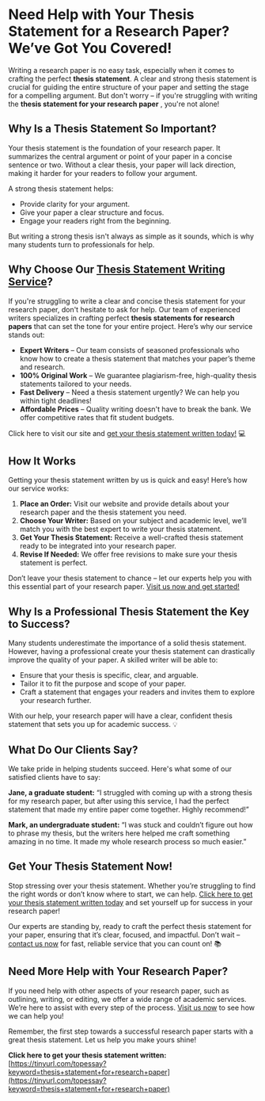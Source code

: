 # Need Help with Your Thesis Statement for a Research Paper? We’ve Got You Covered!

Writing a research paper is no easy task, especially when it comes to crafting the perfect **thesis statement**. A clear and strong thesis statement is crucial for guiding the entire structure of your paper and setting the stage for a compelling argument. But don't worry – if you're struggling with writing the **thesis statement for your research paper** , you're not alone!

## Why Is a Thesis Statement So Important?

Your thesis statement is the foundation of your research paper. It summarizes the central argument or point of your paper in a concise sentence or two. Without a clear thesis, your paper will lack direction, making it harder for your readers to follow your argument.

A strong thesis statement helps:

- Provide clarity for your argument.
- Give your paper a clear structure and focus.
- Engage your readers right from the beginning.

But writing a strong thesis isn't always as simple as it sounds, which is why many students turn to professionals for help.

## Why Choose Our [Thesis Statement Writing Service](https://tinyurl.com/topessay?keyword=thesis+statement+for+research+paper)?

If you're struggling to write a clear and concise thesis statement for your research paper, don't hesitate to ask for help. Our team of experienced writers specializes in crafting perfect **thesis statements for research papers** that can set the tone for your entire project. Here’s why our service stands out:

- **Expert Writers** – Our team consists of seasoned professionals who know how to create a thesis statement that matches your paper’s theme and research.
- **100% Original Work** – We guarantee plagiarism-free, high-quality thesis statements tailored to your needs.
- **Fast Delivery** – Need a thesis statement urgently? We can help you within tight deadlines!
- **Affordable Prices** – Quality writing doesn't have to break the bank. We offer competitive rates that fit student budgets.

Click here to visit our site and [get your thesis statement written today!](https://tinyurl.com/topessay?keyword=thesis+statement+for+research+paper) 💻

## How It Works

Getting your thesis statement written by us is quick and easy! Here’s how our service works:

1. **Place an Order:** Visit our website and provide details about your research paper and the thesis statement you need.
2. **Choose Your Writer:** Based on your subject and academic level, we’ll match you with the best expert to write your thesis statement.
3. **Get Your Thesis Statement:** Receive a well-crafted thesis statement ready to be integrated into your research paper.
4. **Revise If Needed:** We offer free revisions to make sure your thesis statement is perfect.

Don’t leave your thesis statement to chance – let our experts help you with this essential part of your research paper. [Visit us now and get started!](https://tinyurl.com/topessay?keyword=thesis+statement+for+research+paper)

## Why Is a Professional Thesis Statement the Key to Success?

Many students underestimate the importance of a solid thesis statement. However, having a professional create your thesis statement can drastically improve the quality of your paper. A skilled writer will be able to:

- Ensure that your thesis is specific, clear, and arguable.
- Tailor it to fit the purpose and scope of your paper.
- Craft a statement that engages your readers and invites them to explore your research further.

With our help, your research paper will have a clear, confident thesis statement that sets you up for academic success. 💡

## What Do Our Clients Say?

We take pride in helping students succeed. Here's what some of our satisfied clients have to say:

**Jane, a graduate student:** “I struggled with coming up with a strong thesis for my research paper, but after using this service, I had the perfect statement that made my entire paper come together. Highly recommend!”

**Mark, an undergraduate student:** “I was stuck and couldn’t figure out how to phrase my thesis, but the writers here helped me craft something amazing in no time. It made my whole research process so much easier.”

## Get Your Thesis Statement Now!

Stop stressing over your thesis statement. Whether you’re struggling to find the right words or don’t know where to start, we can help. [Click here to get your thesis statement written today](https://tinyurl.com/topessay?keyword=thesis+statement+for+research+paper) and set yourself up for success in your research paper!

Our experts are standing by, ready to craft the perfect thesis statement for your paper, ensuring that it’s clear, focused, and impactful. Don’t wait – [contact us now](https://tinyurl.com/topessay?keyword=thesis+statement+for+research+paper) for fast, reliable service that you can count on! 📚

## Need More Help with Your Research Paper?

If you need help with other aspects of your research paper, such as outlining, writing, or editing, we offer a wide range of academic services. We’re here to assist with every step of the process. [Visit us now](https://tinyurl.com/topessay?keyword=thesis+statement+for+research+paper) to see how we can help you!

Remember, the first step towards a successful research paper starts with a great thesis statement. Let us help you make yours shine!

**Click here to get your thesis statement written:** [https://tinyurl.com/topessay?keyword=thesis+statement+for+research+paper](https://tinyurl.com/topessay?keyword=thesis+statement+for+research+paper)
